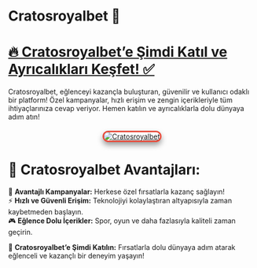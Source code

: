 # Cratosroyalbet 🌟  

# <a href="https://cutt.ly/CratosLink">🔥 Cratosroyalbet’e Şimdi Katıl ve Ayrıcalıkları Keşfet! ✅</a>  
Cratosroyalbet, eğlenceyi kazançla buluşturan, güvenilir ve kullanıcı odaklı bir platform! Özel kampanyalar, hızlı erişim ve zengin içerikleriyle tüm ihtiyaçlarınıza cevap veriyor. Hemen katılın ve ayrıcalıklarla dolu dünyaya adım atın!  

<div style="text-align: center; margin-top: 20px;">  
    <a href="https://cutt.ly/CratosLink" title="Cratosroyalbet">  
        <img src="https://i.ibb.co/BtMhhf6/g-venligiris.jpg" alt="Cratosroyalbet" style="max-width: 100%; border: 3px solid #e74c3c; border-radius: 15px; box-shadow: 0 6px 12px rgba(0,0,0,0.4);">  
    </a>  
</div>  

# 🚀 Cratosroyalbet Avantajları:  
💎 **Avantajlı Kampanyalar:** Herkese özel fırsatlarla kazanç sağlayın!  
⚡ **Hızlı ve Güvenli Erişim:** Teknolojiyi kolaylaştıran altyapısıyla zaman kaybetmeden başlayın.  
🎮 **Eğlence Dolu İçerikler:** Spor, oyun ve daha fazlasıyla kaliteli zaman geçirin.  

🎯 **Cratosroyalbet’e Şimdi Katılın:** Fırsatlarla dolu dünyaya adım atarak eğlenceli ve kazançlı bir deneyim yaşayın!  
